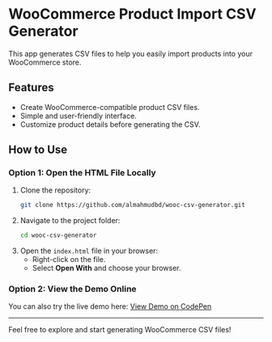 # WooCommerce Product Import CSV Generator

This app generates CSV files to help you easily import products into your WooCommerce store.

## Features

- Create WooCommerce-compatible product CSV files.
- Simple and user-friendly interface.
- Customize product details before generating the CSV.

## How to Use

### Option 1: Open the HTML File Locally
1. Clone the repository:
   ```bash
   git clone https://github.com/almahmudbd/wooc-csv-generator.git
   ```
2. Navigate to the project folder:
   ```bash
   cd wooc-csv-generator
   ```
3. Open the `index.html` file in your browser:
   - Right-click on the file.
   - Select **Open With** and choose your browser.

### Option 2: View the Demo Online
You can also try the live demo here: [View Demo on CodePen](https://codepen.io/thealmahmud/full/raaQJyJ)

---

Feel free to explore and start generating WooCommerce CSV files!
